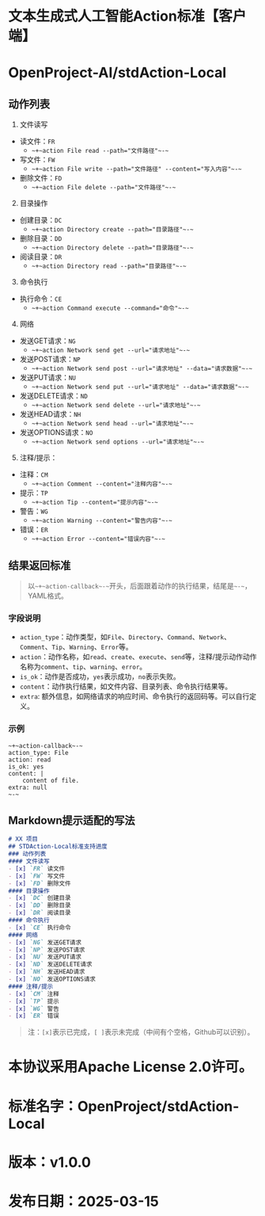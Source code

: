 # 文本生成式人工智能Action标准【客户端】
# OpenProject-AI/stdAction-Local

## 动作列表

1. 文件读写
- 读文件：`FR`
    - `~+~action File read --path="文件路径"~-~`
- 写文件：`FW`
    - `~+~action File write --path="文件路径" --content="写入内容"~-~`
- 删除文件：`FD`
    - `~+~action File delete --path="文件路径"~-~`

2. 目录操作
- 创建目录：`DC`
    - `~+~action Directory create --path="目录路径"~-~`
- 删除目录：`DD`
    - `~+~action Directory delete --path="目录路径"~-~`
- 阅读目录：`DR`
    - `~+~action Directory read --path="目录路径"~-~`

3. 命令执行
- 执行命令：`CE`
    - `~+~action Command execute --command="命令"~-~`

4. 网络
- 发送GET请求：`NG`
    - `~+~action Network send get --url="请求地址"~-~`
- 发送POST请求：`NP`
    - `~+~action Network send post --url="请求地址" --data="请求数据"~-~`
- 发送PUT请求：`NU`
    - `~+~action Network send put --url="请求地址" --data="请求数据"~-~`
- 发送DELETE请求：`ND`
    - `~+~action Network send delete --url="请求地址"~-~`
- 发送HEAD请求：`NH`
    - `~+~action Network send head --url="请求地址"~-~`
- 发送OPTIONS请求：`NO`
    - `~+~action Network send options --url="请求地址"~-~`

5. 注释/提示：
- 注释：`CM`
    - `~+~action Comment --content="注释内容"~-~`
- 提示：`TP`
    - `~+~action Tip --content="提示内容"~-~`
- 警告：`WG`
    - `~+~action Warning --content="警告内容"~-~`
- 错误：`ER`
    - `~+~action Error --content="错误内容"~-~`

## 结果返回标准
> 以`~+~action-callback~-~`开头，后面跟着动作的执行结果，结尾是`~-~`，YAML格式。

### 字段说明
- `action_type`：动作类型，如`File`、`Directory`、`Command`、`Network`、`Comment`、`Tip`、`Warning`、`Error`等。
- `action`：动作名称，如`read`、`create`、`execute`、`send`等，注释/提示动作动作名称为`comment`、`tip`、`warning`、`error`。
- `is_ok`：动作是否成功，`yes`表示成功，`no`表示失败。
- `content`：动作执行结果，如文件内容、目录列表、命令执行结果等。
- `extra`: 额外信息，如网络请求的响应时间、命令执行的返回码等。可以自行定义。
### 示例
```
~+~action-callback~-~
action_type: File
action: read
is_ok: yes
content: |
    content of file.
extra: null
~-~
```
  

## Markdown提示适配的写法

```markdown
# XX 项目
## STDAction-Local标准支持进度
### 动作列表
#### 文件读写
- [x] `FR` 读文件
- [x] `FW` 写文件
- [x] `FD` 删除文件
#### 目录操作
- [x] `DC` 创建目录
- [x] `DD` 删除目录
- [x] `DR` 阅读目录
#### 命令执行
- [x] `CE` 执行命令
#### 网络
- [x] `NG` 发送GET请求
- [x] `NP` 发送POST请求
- [x] `NU` 发送PUT请求
- [x] `ND` 发送DELETE请求
- [x] `NH` 发送HEAD请求
- [x] `NO` 发送OPTIONS请求
#### 注释/提示
- [x] `CM` 注释
- [x] `TP` 提示
- [x] `WG` 警告
- [x] `ER` 错误
```
> 注：`[x]`表示已完成，`[ ]`表示未完成（中间有个空格，Github可以识别）。

# 本协议采用Apache License 2.0许可。
# 标准名字：OpenProject/stdAction-Local
# 版本：v1.0.0
# 发布日期：2025-03-15
